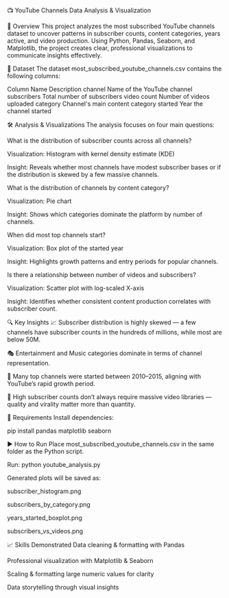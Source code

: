 📺 YouTube Channels Data Analysis & Visualization

📌 Overview
This project analyzes the most subscribed YouTube channels dataset to uncover patterns in subscriber counts, content categories, years active, and video production.
Using Python, Pandas, Seaborn, and Matplotlib, the project creates clear, professional visualizations to communicate insights effectively.

📂 Dataset
The dataset most_subscribed_youtube_channels.csv contains the following columns:

Column Name	Description
channel	Name of the YouTube channel
subscribers	Total number of subscribers
video count	Number of videos uploaded
category	Channel's main content category
started	Year the channel started

🛠 Analysis & Visualizations
The analysis focuses on four main questions:

What is the distribution of subscriber counts across all channels?

Visualization: Histogram with kernel density estimate (KDE)

Insight: Reveals whether most channels have modest subscriber bases or if the distribution is skewed by a few massive channels.

What is the distribution of channels by content category?

Visualization: Pie chart

Insight: Shows which categories dominate the platform by number of channels.

When did most top channels start?

Visualization: Box plot of the started year

Insight: Highlights growth patterns and entry periods for popular channels.

Is there a relationship between number of videos and subscribers?

Visualization: Scatter plot with log-scaled X-axis

Insight: Identifies whether consistent content production correlates with subscriber count.

🔍 Key Insights
📈 Subscriber distribution is highly skewed — a few channels have subscriber counts in the hundreds of millions, while most are below 50M.

🎭 Entertainment and Music categories dominate in terms of channel representation.

📅 Many top channels were started between 2010–2015, aligning with YouTube’s rapid growth period.

🎥 High subscriber counts don’t always require massive video libraries — quality and virality matter more than quantity.

🚀 Requirements
Install dependencies:

pip install pandas matplotlib seaborn

▶️ How to Run
Place most_subscribed_youtube_channels.csv in the same folder as the Python script.

Run: 
python youtube_analysis.py

Generated plots will be saved as:

subscriber_histogram.png

subscribers_by_category.png

years_started_boxplot.png

subscribers_vs_videos.png

📈 Skills Demonstrated
Data cleaning & formatting with Pandas

Professional visualization with Matplotlib & Seaborn

Scaling & formatting large numeric values for clarity

Data storytelling through visual insights